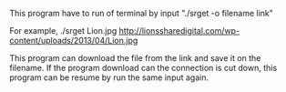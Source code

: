 This program have to run of terminal by input "./srget -o filename link"

For example, ./srget Lion.jpg http://lionssharedigital.com/wp-content/uploads/2013/04/Lion.jpg

This program can download the file from the link and save it on the filename. If the program download can the connection is cut down, this program can be resume by run the same input again. 
